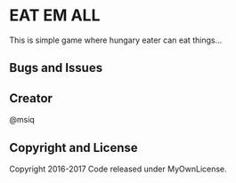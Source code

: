 # EAT EM ALL
This is simple game where hungary eater can eat things...

## Bugs and Issues

## Creator
@msiq

## Copyright and License
Copyright 2016-2017  Code released under MyOwnLicense.

